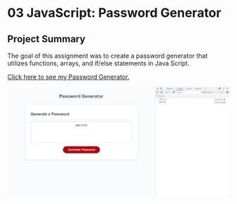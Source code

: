 # 03 JavaScript: Password Generator

## Project Summary

The goal of this assignment was to create a password generator that utilizes functions, arrays, and if/else statements in Java Script. 

[Click here to see my Password Generator.](https://christopherrclark.github.io/password-generator/)

![Click here is a screen shot of my Password Generator](./Assets/PasswordGeneratorScreenshot.png)

